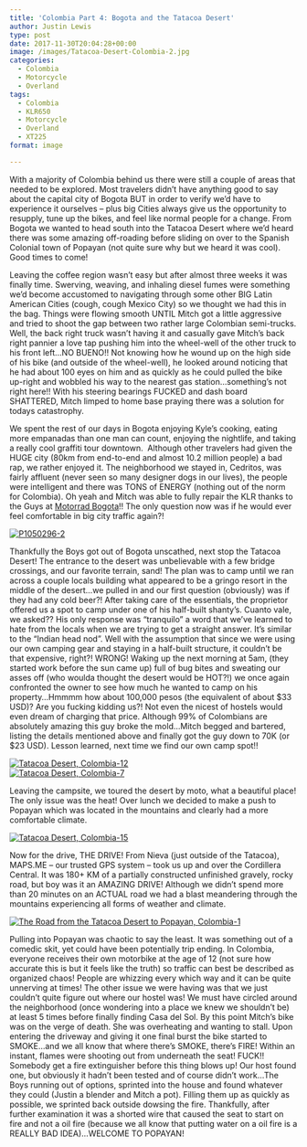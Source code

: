 ```yaml
---
title: 'Colombia Part 4: Bogota and the Tatacoa Desert'
author: Justin Lewis
type: post
date: 2017-11-30T20:04:28+00:00
image: /images/Tatacoa-Desert-Colombia-2.jpg
categories:
  - Colombia
  - Motorcycle
  - Overland
tags:
  - Colombia
  - KLR650
  - Motorcycle
  - Overland
  - XT225
format: image

---
```

With a majority of Colombia behind us there were still a couple of areas that needed to be explored. Most travelers didn’t have anything good to say about the capital city of Bogota BUT in order to verify we’d have to experience it ourselves – plus big Cities always give us the opportunity to resupply, tune up the bikes, and feel like normal people for a change. From Bogota we wanted to head south into the Tatacoa Desert where we’d heard there was some amazing off-roading before sliding on over to the Spanish Colonial town of Popayan (not quite sure why but we heard it was cool). Good times to come!

Leaving the coffee region wasn’t easy but after almost three weeks it was finally time. Swerving, weaving, and inhaling diesel fumes were something we’d become accustomed to navigating through some other BIG Latin American Cities (cough, cough Mexico City) so we thought we had this in the bag. Things were flowing smooth UNTIL Mitch got a little aggressive and tried to shoot the gap between two rather large Colombian semi-trucks. Well, the back right truck wasn’t having it and casually gave Mitch’s back right pannier a love tap pushing him into the wheel-well of the other truck to his front left…NO BUENO!! Not knowing how he wound up on the high side of his bike (and outside of the wheel-well), he looked around noticing that he had about 100 eyes on him and as quickly as he could pulled the bike up-right and wobbled his way to the nearest gas station…something’s not right here!! With his steering bearings FUCKED and dash board SHATTERED, Mitch limped to home base praying there was a solution for todays catastrophy.<!--more-->

We spent the rest of our days in Bogota enjoying Kyle’s cooking, eating more empanadas than one man can count, enjoying the nightlife, and taking a really cool graffiti tour downtown.&nbsp; Although other travelers had given the HUGE city (80km from end-to-end and almost 10.2 million people) a bad rap, we rather enjoyed it. The neighborhood we stayed in, Cedritos, was fairly affluent (never seen so many designer dogs in our lives), the people were intelligent and there was TONS of ENERGY (nothing out of the norm for Colombia). Oh yeah and Mitch was able to fully repair the KLR thanks to the Guys at [Motorrad Bogota][1]!! The only question now was if he would ever feel comfortable in big city traffic again?!

<div class="ngg-gallery-singlepic-image " style="">
  <a href="http://www.elevationupgrade.com/wp-content/gallery/colombia-part-4/P1050296-2.jpg"
		     title=""
             data-src="http://www.elevationupgrade.com/wp-content/gallery/colombia-part-4/P1050296-2.jpg"
             data-thumbnail="http://www.elevationupgrade.com/wp-content/gallery/colombia-part-4/thumbs/thumbs_P1050296-2.jpg"
             data-image-id="977"
             data-title="P1050296-2"
             data-description=""
             target='_self'
             class="ngg-fancybox" rel="2b8582997d6dd984f94ee8dca4744a0a"> <img class="ngg-singlepic"
             src="http://www.elevationupgrade.com/wp-content/gallery/colombia-part-4/dynamic/P1050296-2.jpg-nggid03977-ngg0dyn-0x0x100-00f0w010c010r110f110r010t010.jpg"
             alt="P1050296-2"
             title="P1050296-2"
 /> </a>
</div>

Thankfully the Boys got out of Bogota unscathed, next stop the Tatacoa Desert! The entrance to the desert was unbelievable with a few bridge crossings, and our favorite terrain, sand! The plan was to camp until we ran across a couple locals building what appeared to be a gringo resort in the middle of the desert…we pulled in and our first question (obviously) was if they had any cold beer?! After taking care of the essentials, the proprietor offered us a spot to camp under one of his half-built shanty’s. Cuanto vale, we asked?? His only response was “tranquilo” a word that we’ve learned to hate from the locals when we are trying to get a straight answer. It’s similar to the “Indian head nod”. Well with the assumption that since we were using our own camping gear and staying in a half-built structure, it couldn’t be that expensive, right?! WRONG! Waking up the next morning at 5am, (they started work before the sun came up) full of bug bites and sweating our asses off (who woulda thought the desert would be HOT?!) we once again confronted the owner to see how much he wanted to camp on his property…Hmmmm how about 100,000 pesos (the equivalent of about $33 USD)? Are you fucking kidding us?! Not even the nicest of hostels would even dream of charging that price. Although 99% of Colombians are absolutely amazing this guy broke the mold…Mitch begged and bartered, listing the details mentioned above and finally got the guy down to 70K (or $23 USD). Lesson learned, next time we find our own camp spot!!&nbsp;

<div class="ngg-gallery-singlepic-image " style="">
  <a href="http://www.elevationupgrade.com/wp-content/gallery/colombia-part-4/Tatacoa-Desert-Colombia-12.jpg"
		     title=""
             data-src="http://www.elevationupgrade.com/wp-content/gallery/colombia-part-4/Tatacoa-Desert-Colombia-12.jpg"
             data-thumbnail="http://www.elevationupgrade.com/wp-content/gallery/colombia-part-4/thumbs/thumbs_Tatacoa-Desert-Colombia-12.jpg"
             data-image-id="984"
             data-title="Tatacoa Desert, Colombia-12"
             data-description=""
             target='_self'
             class="ngg-fancybox" rel="d2c8b9b709954e42ab33f06478034d27"> <img class="ngg-singlepic"
             src="http://www.elevationupgrade.com/wp-content/gallery/colombia-part-4/dynamic/Tatacoa-Desert-Colombia-12.jpg-nggid03984-ngg0dyn-0x0x100-00f0w010c010r110f110r010t010.jpg"
             alt="Tatacoa Desert, Colombia-12"
             title="Tatacoa Desert, Colombia-12"
 /> </a>
</div>

<div class="ngg-gallery-singlepic-image " style="">
  <a href="http://www.elevationupgrade.com/wp-content/gallery/colombia-part-4/Tatacoa-Desert-Colombia-7.jpg"
		     title=""
             data-src="http://www.elevationupgrade.com/wp-content/gallery/colombia-part-4/Tatacoa-Desert-Colombia-7.jpg"
             data-thumbnail="http://www.elevationupgrade.com/wp-content/gallery/colombia-part-4/thumbs/thumbs_Tatacoa-Desert-Colombia-7.jpg"
             data-image-id="983"
             data-title="Tatacoa Desert, Colombia-7"
             data-description=""
             target='_self'
             class="ngg-fancybox" rel="f0ff7cc62a3a14812be49839f26cf1f4"> <img class="ngg-singlepic"
             src="http://www.elevationupgrade.com/wp-content/gallery/colombia-part-4/dynamic/Tatacoa-Desert-Colombia-7.jpg-nggid03983-ngg0dyn-0x0x100-00f0w010c010r110f110r010t010.jpg"
             alt="Tatacoa Desert, Colombia-7"
             title="Tatacoa Desert, Colombia-7"
 /> </a>
</div>

Leaving the campsite, we toured the desert by moto, what a beautiful place! The only issue was the heat! Over lunch we decided to make a push to Popayan which was located in the mountains and clearly had a more comfortable climate.

<div class="ngg-gallery-singlepic-image " style="">
  <a href="http://www.elevationupgrade.com/wp-content/gallery/colombia-part-4/Tatacoa-Desert-Colombia-15.jpg"
		     title=""
             data-src="http://www.elevationupgrade.com/wp-content/gallery/colombia-part-4/Tatacoa-Desert-Colombia-15.jpg"
             data-thumbnail="http://www.elevationupgrade.com/wp-content/gallery/colombia-part-4/thumbs/thumbs_Tatacoa-Desert-Colombia-15.jpg"
             data-image-id="985"
             data-title="Tatacoa Desert, Colombia-15"
             data-description=""
             target='_self'
             class="ngg-fancybox" rel="522aa072782b1f847b63c347703de909"> <img class="ngg-singlepic"
             src="http://www.elevationupgrade.com/wp-content/gallery/colombia-part-4/dynamic/Tatacoa-Desert-Colombia-15.jpg-nggid03985-ngg0dyn-0x0x100-00f0w010c010r110f110r010t010.jpg"
             alt="Tatacoa Desert, Colombia-15"
             title="Tatacoa Desert, Colombia-15"
 /> </a>
</div>

Now for the drive, THE DRIVE! From Nieva (just outside of the Tatacoa), MAPS.ME – our trusted GPS system – took us up and over the Cordillera Central. It was 180+ KM of a partially constructed unfinished gravely, rocky road, but boy was it an AMAZING DRIVE! Although we didn’t spend more than 20 minutes on an ACTUAL road we had a blast meandering through the mountains experiencing all forms of weather and climate.

<div class="ngg-gallery-singlepic-image " style="">
  <a href="http://www.elevationupgrade.com/wp-content/gallery/colombia-part-4/The-Road-from-the-Tatacoa-Desert-to-Popayan-Colombia-1.jpg"
		     title=""
             data-src="http://www.elevationupgrade.com/wp-content/gallery/colombia-part-4/The-Road-from-the-Tatacoa-Desert-to-Popayan-Colombia-1.jpg"
             data-thumbnail="http://www.elevationupgrade.com/wp-content/gallery/colombia-part-4/thumbs/thumbs_The-Road-from-the-Tatacoa-Desert-to-Popayan-Colombia-1.jpg"
             data-image-id="986"
             data-title="The Road from the Tatacoa Desert to Popayan, Colombia-1"
             data-description=""
             target='_self'
             class="ngg-fancybox" rel="558db891368ed004bf31d361a2465a88"> <img class="ngg-singlepic"
             src="http://www.elevationupgrade.com/wp-content/gallery/colombia-part-4/dynamic/The-Road-from-the-Tatacoa-Desert-to-Popayan-Colombia-1.jpg-nggid03986-ngg0dyn-0x0x100-00f0w010c010r110f110r010t010.jpg"
             alt="The Road from the Tatacoa Desert to Popayan, Colombia-1"
             title="The Road from the Tatacoa Desert to Popayan, Colombia-1"
 /> </a>
</div>

Pulling into Popayan was chaotic to say the least. It was something out of a comedic skit, yet could have been potentially trip ending. In Colombia, everyone receives their own motorbike at the age of 12 (not sure how accurate this is but it feels like the truth) so traffic can best be described as organized chaos! People are whizzing every which way and it can be quite unnerving at times! The other issue we were having was that we just couldn’t quite figure out where our hostel was! We must have circled around the neighborhood (once wondering into a place we knew we shouldn’t be) at least 5 times before finally finding Casa del Sol. By this point Mitch’s bike was on the verge of death. She was overheating and wanting to stall. Upon entering the driveway and giving it one final burst the bike started to SMOKE…and we all know that where there’s SMOKE, there’s FIRE! Within an instant, flames were shooting out from underneath the seat! FUCK!! Somebody get a fire extinguisher before this thing blows up! Our host found one, but obviously it hadn’t been tested and of course didn’t work…The Boys running out of options, sprinted into the house and found whatever they could (Justin a blender and Mitch a pot). Filling them up as quickly as possible, we sprinted back outside dowsing the fire. Thankfully, after further examination it was a shorted wire that caused the seat to start on fire and not a oil fire (because we all know that putting water on a oil fire is a REALLY BAD IDEA)…WELCOME TO POPAYAN!



 [1]: http://www.motorradcentercolombia.com/#la-mejor-atencion